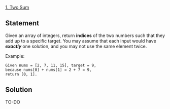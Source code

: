 [1. Two Sum](https://leetcode.com/problems/two-sum/ "Heading link")

## Statement
Given an array of integers, return **indices** of the two numbers such that they add up to a specific target.
You may assume that each input would have ***exactly*** one solution, and you may not use the same element twice.

Example:

    Given nums = [2, 7, 11, 15], target = 9, 
    because nums[0] + nums[1] = 2 + 7 = 9,
    return [0, 1].

## Solution
TO-DO
